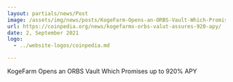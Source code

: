 ```yaml
---
layout: partials/news/Post
image: /assets/img/news/posts/KogeFarm-Opens-an-ORBS-Vault-Which-Promises-up-to-920-APY-coinpedia.webp
url: https://coinpedia.org/news/kogefarms-orbs-valut-assures-920-apy/
date: 2, September 2021
logo: 
  - ../website-logos/coinpedia.md

---
```



KogeFarm Opens an ORBS Vault Which Promises up to 920% APY